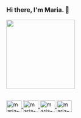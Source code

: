 

### Hi there, I'm Maria. 👋

<div>
  <a href="https://www.beacons.ai/mariacarolinamaniga"/>
    <img height="180em" src="https://github-readme-stats.vercel.app/api?username=mariacarolinamaniga&theme=radical&show_icons=true&show_all_commits=true"/> 
</div>

##

<div>
   <img align="center" alt="maria-html" height="30" width="40" src="https://cdn.jsdelivr.net/npm/devicons@1.8.0/!SVG/html5.svg" />
   <img align="center" alt="maria-css" height="30" width="40" src="https://cdn.jsdelivr.net/npm/devicons@1.8.0/!SVG/css3.svg" />
   <img align="center" alt="maria-javascript" height="30" width="40" src="https://cdn.jsdelivr.net/npm/devicons@1.8.0/!SVG/javascript_1.svg" />
   <img align="center" alt="maria-linux" height="30" width="40" src="https://cdn.jsdelivr.net/npm/devicons@1.8.0/!SVG/linux.svg" />
   
</div>


